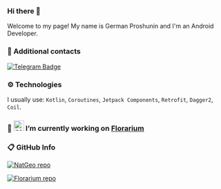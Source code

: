 ### Hi there 👋

Welcome to my page!
My name is German Proshunin and I'm an Android Developer.
### 📨 Additional contacts

[![Telegram Badge](https://img.shields.io/badge/-anonlatte-blue?logo=telegram&logoColor=white&link=https://t.me/anonlatte/)](https://t.me/anonlatte/)

### ⚙️ Technologies
I usually use: `Kotlin`, `Coroutines`, `Jetpack Components`, `Retrofit`, `Dagger2`, `Coil`.

### 🌱 <img src="https://github.com/fluidicon.png" alt="Github logo" height="24" width="24" />  I’m currently working on [Florarium](https://github.com/anonlatte/Florarium)

### 📋 GitHub Info

[![NatGeo repo](https://github-readme-stats.vercel.app/api/pin/?username=anonlatte&repo=NatGeo&theme=buefy)](https://github.com/anonlatte/NatGeo)

[![Florarium repo](https://github-readme-stats.vercel.app/api/pin/?username=anonlatte&repo=Florarium&theme=buefy)](https://github.com/anonlatte/Florarium)
